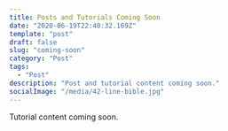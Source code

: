 ```yaml
---
title: Posts and Tutorials Coming Soon
date: "2020-06-19T22:40:32.169Z"
template: "post"
draft: false
slug: "coming-soon"
category: "Post"
tags:
  - "Post"
description: "Post and tutorial content coming soon."
socialImage: "/media/42-line-bible.jpg"
---
```


Tutorial content coming soon. 
